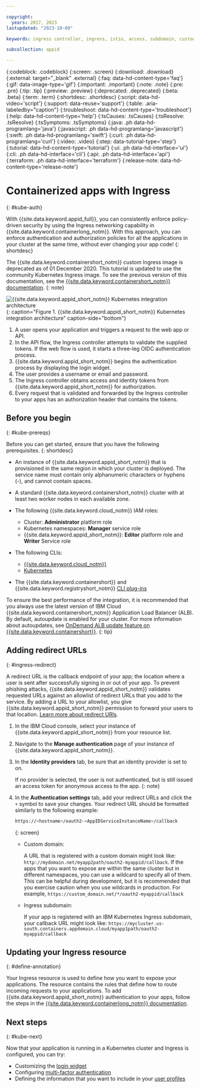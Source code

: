 ```yaml
---

copyright:
  years: 2017, 2023
lastupdated: "2023-10-09"

keywords: ingress controller, ingress, istio, access, subdomain, custom domain, service, containerized apps, containers, kube, networking, policy, policies, secure apps, authentication, authorization

subcollection: appid

---
```


{:codeblock: .codeblock}
{:screen: .screen}
{:download: .download}
{:external: target="_blank" .external}
{:faq: data-hd-content-type='faq'}
{:gif: data-image-type='gif'}
{:important: .important}
{:note: .note}
{:pre: .pre}
{:tip: .tip}
{:preview: .preview}
{:deprecated: .deprecated}
{:beta: .beta}
{:term: .term}
{:shortdesc: .shortdesc}
{:script: data-hd-video='script'}
{:support: data-reuse='support'}
{:table: .aria-labeledby="caption"}
{:troubleshoot: data-hd-content-type='troubleshoot'}
{:help: data-hd-content-type='help'}
{:tsCauses: .tsCauses}
{:tsResolve: .tsResolve}
{:tsSymptoms: .tsSymptoms}
{:java: .ph data-hd-programlang='java'}
{:javascript: .ph data-hd-programlang='javascript'}
{:swift: .ph data-hd-programlang='swift'}
{:curl: .ph data-hd-programlang='curl'}
{:video: .video}
{:step: data-tutorial-type='step'}
{:tutorial: data-hd-content-type='tutorial'}
{:ui: .ph data-hd-interface='ui'}
{:cli: .ph data-hd-interface='cli'}
{:api: .ph data-hd-interface='api'}
{:terraform: .ph data-hd-interface='terraform'}
{:release-note: data-hd-content-type='release-note'}


# Containerized apps with Ingress
{: #kube-auth}

With {{site.data.keyword.appid_full}}, you can consistently enforce policy-driven security by using the Ingress networking capability in {{site.data.keyword.containerlong_notm}}. With this approach, you can enforce authentication and authorization policies for all the applications in your cluster at the same time, without ever changing your app code!
{: shortdesc}

The {{site.data.keyword.containershort_notm}} custom Ingress image is deprecated as of 01 December 2020. This tutorial is updated to use the community Kubernetes Ingress image. To see the previous version of this documentation, see the [{{site.data.keyword.containershort_notm}} documentation](/docs/containers?topic=containers-comm-ingress-annotations#app-id-authentication).
{: note}


![{{site.data.keyword.appid_short_notm}} Kubernetes integration architecture](images/kube-integration.png){: caption="Figure 1. {{site.data.keyword.appid_short_notm}} Kubernetes integration architecture" caption-side="bottom"}

1. A user opens your application and triggers a request to the web app or API.
2. In the API flow, the Ingress controller attempts to validate the supplied tokens. If the web flow is used, it starts a three-leg OIDC authentication process.
3. {{site.data.keyword.appid_short_notm}} begins the authentication process by displaying the login widget.
4. The user provides a username or email and password.
5. The Ingress controller obtains access and identity tokens from {{site.data.keyword.appid_short_notm}} for authorization.
6. Every request that is validated and forwarded by the Ingress controller to your apps has an authorization header that contains the tokens.


## Before you begin
{: #kube-prereqs}

Before you can get started, ensure that you have the following prerequisites.
{: shortdesc}

* An instance of {{site.data.keyword.appid_short_notm}} that is provisioned in the same region in which your cluster is deployed. The service name must contain only alphanumeric characters or hyphens (-), and cannot contain spaces.
* A standard {{site.data.keyword.containershort_notm}} cluster with at least two worker nodes in each available zone.

* The following {{site.data.keyword.cloud_notm}} IAM roles:
   * Cluster: **Administrator** platform role
   * Kubernetes namespaces: **Manager** service role
   * {{site.data.keyword.appid_short_notm}}: **Editor** platform role and **Writer** Service role
* The following CLIs:
   * [{{site.data.keyword.cloud_notm}}](/docs/cli?topic=cli-getting-started)
   * [Kubernetes](https://kubernetes.io/docs/tasks/tools/install-kubectl/)
* The {{site.data.keyword.containershort}} and {{site.data.keyword.registryshort_notm}} [CLI plug-ins](/docs/cli?topic=cli-plug-ins#idt-install-kubernetes-cli-plugin)

To ensure the best performance of the integration, it is recommended that you always use the latest version of IBM Cloud {{site.data.keyword.containershort_notm}} Application Load Balancer (ALB). By default, autoupdate is enabled for your cluster. For more information about autoupdates, see [OnDemand ALB update feature on {{site.data.keyword.containershort}}](https://www.ibm.com/cloud/blog/on-demand-alb-update-feature-on-ibm-cloud-kubernetes-service).
{: tip}

## Adding redirect URLs
{: #ingress-redirect}

A redirect URL is the callback endpoint of your app; the location where a user is sent after successfully signing in or out of your app. To prevent phishing attacks, {{site.data.keyword.appid_short_notm}} validates requested URLs against an allowlist of redirect URLs that you add to the service. By adding a URL to your allowlist, you give {{site.data.keyword.appid_short_notm}} permission to forward your users to that location. [Learn more about redirect URIs](/docs/appid?topic=appid-managing-idp#add-redirect-uri).

1. In the IBM Cloud console, select your instance of {{site.data.keyword.appid_short_notm}} from your resource list.
2. Navigate to the **Manage authentication** page of your instance of {{site.data.keyword.appid_short_notm}}.
3. In the **Identity providers** tab, be sure that an identity provider is set to on.

   If no provider is selected, the user is not authenticated, but is still issued an access token for anonymous access to the app.
   {: note}

4. In the **Authentication settings** tab, add your redirect URLs and click the `+` symbol to save your changes. Your redirect URL should be formatted similarly to the following example:

   ```sh
   https://<hostname>/oauth2-<AppIDServiceInstanceName>/callback
   ```
   {: screen}

   * Custom domain:

      A URL that is registered with a custom domain might look like: `http://mydomain.net/myapp2path/oauth2-myappid/callback`. If the apps that you want to expose are within the same cluster but in different namespaces, you can use a wildcard to specify all of them. This can be helpful during development, but it is recommended that you exercise caution when you use wildcards in production. For example, `https://custom_domain.net/*/oauth2-myappid/callback`

   * Ingress subdomain:

      If your app is registered with an IBM Kubernetes Ingress subdomain, your callback URL might look like: `https://mycluster.us-south.containers.appdomain.cloud/myapp1path/oauth2-myappid/callback`




## Updating your Ingress resource
{: #define-annotation}

Your Ingress resource is used to define how you want to expose your applications. The resource contains the rules that define how to route incoming requests to your applications. To add {{site.data.keyword.appid_short_notm}} authentication to your apps, follow the steps in the [{{site.data.keyword.containerlong_notm}} documentation](/docs/containers?topic=containers-comm-ingress-annotations#app-id-auth).

   



## Next steps
{: #kube-next}

Now that your application is running in a Kubernetes cluster and Ingress is configured, you can try:

* Customizing the [login widget](/docs/appid?topic=appid-login-widget)
* Configuring [multi-factor authentication](/docs/appid?topic=appid-cd-mfa)
* Defining the information that you want to include in your [user profiles](/docs/appid?topic=appid-user-admin)



